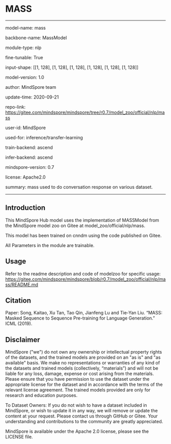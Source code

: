 # MASS

---

model-name: mass

backbone-name: MassModel

module-type: nlp

fine-tunable: True

input-shape: [[1, 128], [1, 128], [1, 128], [1, 128], [1, 128], [1, 128]]

model-version: 1.0

author: MindSpore team

update-time: 2020-09-21

repo-link: <https://gitee.com/mindspore/mindspore/tree/r0.7/model_zoo/official/nlp/mass>

user-id: MindSpore

used-for: inference/transfer-learning

train-backend: ascend

infer-backend: ascend

mindspore-version: 0.7

license: Apache2.0

summary: mass used to do conversation response on various dataset.

---

## Introduction

This MindSpore Hub model uses the implementation of MASSModel from the MindSpore model zoo on Gitee at model_zoo/official/nlp/mass.

This model has been trained on cnndm using the code published on Gitee.

All Parameters in the module are trainable.

## Usage

Refer to the readme description and code of modelzoo for specific usage:
<https://gitee.com/mindspore/mindspore/blob/r0.7/model_zoo/official/nlp/mass/README.md>

## Citation

Paper: Song, Kaitao, Xu Tan, Tao Qin, Jianfeng Lu and Tie-Yan Liu. “MASS: Masked Sequence to Sequence Pre-training for Language Generation.” ICML (2019).

## Disclaimer

MindSpore ("we") do not own any ownership or intellectual property rights of the datasets, and the trained models are provided on an "as is" and "as available" basis. We make no representations or warranties of any kind of the datasets and trained models (collectively, “materials”) and will not be liable for any loss, damage, expense or cost arising from the materials. Please ensure that you have permission to use the dataset under the appropriate license for the dataset and in accordance with the terms of the relevant license agreement. The trained models provided are only for research and education purposes.

To Dataset Owners: If you do not wish to have a dataset included in MindSpore, or wish to update it in any way, we will remove or update the content at your request. Please contact us through GitHub or Gitee. Your understanding and contributions to the community are greatly appreciated.

MindSpore is available under the Apache 2.0 license, please see the LICENSE file.